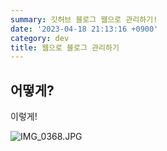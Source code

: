 ```yaml
---
summary: 깃허브 블로그 웹으로 관리하기!
date: '2023-04-18 21:13:16 +0900'
category: dev
title: 웹으로 블로그 관리하기
---
```

## 어떻게?

이렇게!

![IMG_0368.JPG]({{site.baseurl}}/assets/images/IMG_0368.JPG)
